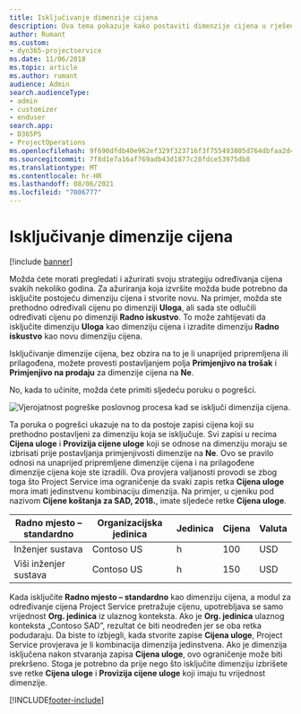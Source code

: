 ```yaml
---
title: Isključivanje dimenzije cijena
description: Ova tema pokazuje kako postaviti dimenzije cijena u rješenju Project Service.
author: Rumant
ms.custom:
- dyn365-projectservice
ms.date: 11/06/2018
ms.topic: article
ms.author: rumant
audience: Admin
search.audienceType:
- admin
- customizer
- enduser
search.app:
- D365PS
- ProjectOperations
ms.openlocfilehash: 9f690dfdb40e962ef329f323716f3f755493805d764dbfaa2d4f9d042231cee7
ms.sourcegitcommit: 7f8d1e7a16af769adb43d1877c28fdce53975db8
ms.translationtype: MT
ms.contentlocale: hr-HR
ms.lasthandoff: 08/06/2021
ms.locfileid: "7006777"
---
```

# <a name="turn-off-a-pricing-dimension"></a>Isključivanje dimenzije cijena

[!include [banner](../includes/psa-now-project-operations.md)]

Možda ćete morati pregledati i ažurirati svoju strategiju određivanja cijena svakih nekoliko godina. Za ažuriranja koja izvršite možda bude potrebno da isključite postojeću dimenziju cijena i stvorite novu. Na primjer, možda ste prethodno određivali cijenu po dimenziji **Uloga**, ali sada ste odlučili određivati cijenu po dimenziji **Radno iskustvo**. To može zahtijevati da isključite dimenziju **Uloga** kao dimenziju cijena i izradite dimenziju **Radno iskustvo** kao novu dimenziju cijena. 

Isključivanje dimenzije cijena, bez obzira na to je li unaprijed pripremljena ili prilagođena, možete provesti postavljanjem polja **Primjenjivo na trošak** i **Primjenjivo na prodaju** za dimenzije cijena na **Ne**.

No, kada to učinite, možda ćete primiti sljedeću poruku o pogrešci.

![Vjerojatnost pogreške poslovnog procesa kad se isključi dimenzija cijena.](media/Business-Process-Error.png)


Ta poruka o pogrešci ukazuje na to da postoje zapisi cijena koji su prethodno postavljeni za dimenziju koja se isključuje. Svi zapisi u recima **Cijena uloge** i **Provizija cijene uloge** koji se odnose na dimenziju moraju se izbrisati prije postavljanja primjenjivosti dimenzije na **Ne**. Ovo se pravilo odnosi na unaprijed pripremljene dimenzije cijena i na prilagođene dimenzije cijena koje ste izradili. Ova provjera valjanosti provodi se zbog toga što Project Service ima ograničenje da svaki zapis retka **Cijena uloge** mora imati jedinstvenu kombinaciju dimenzija. Na primjer, u cjeniku pod nazivom **Cijene koštanja za SAD, 2018.**, imate sljedeće retke **Cijena uloge**. 

| Radno mjesto – standardno         | Organizacijska jedinica    |Jedinica   |Cijena  |Valuta  |
| -----------------------|-------------|-------|-------|----------|
| Inženjer sustava|Contoso US|h| 100|USD|
| Viši inženjer sustava|Contoso US|h| 150| USD|


Kada isključite **Radno mjesto – standardno** kao dimenziju cijena, a modul za određivanje cijena Project Service pretražuje cijenu, upotrebljava se samo vrijednost **Org. jedinica** iz ulaznog konteksta. Ako je **Org. jedinica** ulaznog konteksta „Contoso SAD”, rezultat će biti neodređen jer se oba retka podudaraju. Da biste to izbjegli, kada stvorite zapise **Cijena uloge**, Project Service provjerava je li kombinacija dimenzija jedinstvena. Ako je dimenzija isključena nakon stvaranja zapisa **Cijena uloge**, ovo ograničenje može biti prekršeno. Stoga je potrebno da prije nego što isključite dimenziju izbrišete sve retke **Cijena uloge** i **Provizija cijene uloge** koji imaju tu vrijednost dimenzije.



[!INCLUDE[footer-include](../includes/footer-banner.md)]